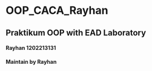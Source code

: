 # OOP_CACA_Rayhan

## Praktikum OOP with EAD Laboratory

#### Rayhan 1202213131
#### Maintain by Rayhan
